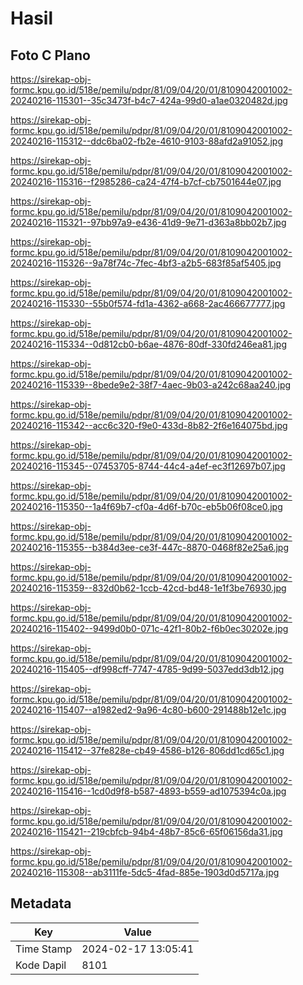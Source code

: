 # Hasil

## Foto C Plano

https://sirekap-obj-formc.kpu.go.id/518e/pemilu/pdpr/81/09/04/20/01/8109042001002-20240216-115301--35c3473f-b4c7-424a-99d0-a1ae0320482d.jpg

https://sirekap-obj-formc.kpu.go.id/518e/pemilu/pdpr/81/09/04/20/01/8109042001002-20240216-115312--ddc6ba02-fb2e-4610-9103-88afd2a91052.jpg

https://sirekap-obj-formc.kpu.go.id/518e/pemilu/pdpr/81/09/04/20/01/8109042001002-20240216-115316--f2985286-ca24-47f4-b7cf-cb7501644e07.jpg

https://sirekap-obj-formc.kpu.go.id/518e/pemilu/pdpr/81/09/04/20/01/8109042001002-20240216-115321--97bb97a9-e436-41d9-9e71-d363a8bb02b7.jpg

https://sirekap-obj-formc.kpu.go.id/518e/pemilu/pdpr/81/09/04/20/01/8109042001002-20240216-115326--9a78f74c-7fec-4bf3-a2b5-683f85af5405.jpg

https://sirekap-obj-formc.kpu.go.id/518e/pemilu/pdpr/81/09/04/20/01/8109042001002-20240216-115330--55b0f574-fd1a-4362-a668-2ac466677777.jpg

https://sirekap-obj-formc.kpu.go.id/518e/pemilu/pdpr/81/09/04/20/01/8109042001002-20240216-115334--0d812cb0-b6ae-4876-80df-330fd246ea81.jpg

https://sirekap-obj-formc.kpu.go.id/518e/pemilu/pdpr/81/09/04/20/01/8109042001002-20240216-115339--8bede9e2-38f7-4aec-9b03-a242c68aa240.jpg

https://sirekap-obj-formc.kpu.go.id/518e/pemilu/pdpr/81/09/04/20/01/8109042001002-20240216-115342--acc6c320-f9e0-433d-8b82-2f6e164075bd.jpg

https://sirekap-obj-formc.kpu.go.id/518e/pemilu/pdpr/81/09/04/20/01/8109042001002-20240216-115345--07453705-8744-44c4-a4ef-ec3f12697b07.jpg

https://sirekap-obj-formc.kpu.go.id/518e/pemilu/pdpr/81/09/04/20/01/8109042001002-20240216-115350--1a4f69b7-cf0a-4d6f-b70c-eb5b06f08ce0.jpg

https://sirekap-obj-formc.kpu.go.id/518e/pemilu/pdpr/81/09/04/20/01/8109042001002-20240216-115355--b384d3ee-ce3f-447c-8870-0468f82e25a6.jpg

https://sirekap-obj-formc.kpu.go.id/518e/pemilu/pdpr/81/09/04/20/01/8109042001002-20240216-115359--832d0b62-1ccb-42cd-bd48-1e1f3be76930.jpg

https://sirekap-obj-formc.kpu.go.id/518e/pemilu/pdpr/81/09/04/20/01/8109042001002-20240216-115402--9499d0b0-071c-42f1-80b2-f6b0ec30202e.jpg

https://sirekap-obj-formc.kpu.go.id/518e/pemilu/pdpr/81/09/04/20/01/8109042001002-20240216-115405--df998cff-7747-4785-9d99-5037edd3db12.jpg

https://sirekap-obj-formc.kpu.go.id/518e/pemilu/pdpr/81/09/04/20/01/8109042001002-20240216-115407--a1982ed2-9a96-4c80-b600-291488b12e1c.jpg

https://sirekap-obj-formc.kpu.go.id/518e/pemilu/pdpr/81/09/04/20/01/8109042001002-20240216-115412--37fe828e-cb49-4586-b126-806dd1cd65c1.jpg

https://sirekap-obj-formc.kpu.go.id/518e/pemilu/pdpr/81/09/04/20/01/8109042001002-20240216-115416--1cd0d9f8-b587-4893-b559-ad1075394c0a.jpg

https://sirekap-obj-formc.kpu.go.id/518e/pemilu/pdpr/81/09/04/20/01/8109042001002-20240216-115421--219cbfcb-94b4-48b7-85c6-65f06156da31.jpg

https://sirekap-obj-formc.kpu.go.id/518e/pemilu/pdpr/81/09/04/20/01/8109042001002-20240216-115308--ab3111fe-5dc5-4fad-885e-1903d0d5717a.jpg


## Metadata

| Key        | Value               |
| ---------- | ------------------- |
| Time Stamp | 2024-02-17 13:05:41 |
| Kode Dapil | 8101                |



